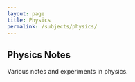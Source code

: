 ```yaml
---
layout: page
title: Physics
permalink: /subjects/physics/
---
```


## Physics Notes

Various notes and experiments in physics.
